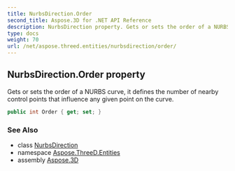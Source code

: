 ```yaml
---
title: NurbsDirection.Order
second_title: Aspose.3D for .NET API Reference
description: NurbsDirection property. Gets or sets the order of a NURBS curve it defines the number of nearby control points that influence any given point on the curve
type: docs
weight: 70
url: /net/aspose.threed.entities/nurbsdirection/order/
---
```

## NurbsDirection.Order property

Gets or sets the order of a NURBS curve, it defines the number of nearby control points that influence any given point on the curve.

```csharp
public int Order { get; set; }
```

### See Also

* class [NurbsDirection](../)
* namespace [Aspose.ThreeD.Entities](../../nurbsdirection/)
* assembly [Aspose.3D](../../../)



